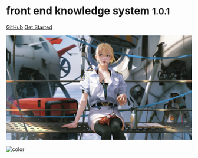 # front end knowledge system <small>1.0.1</small>

<!-- <a href="https://github.com/Cqy1995/front-end-knowledge-system">Github</a>
<a href="#README">Get Started</a> -->

[GitHub](https://github.com/Cqy1995/front-end-knowledge-system)
[Get Started](#README)



<!-- 背景图片 -->
![](images/back.jpg)

<!-- 背景颜色 -->

![color](#f0f0f0)